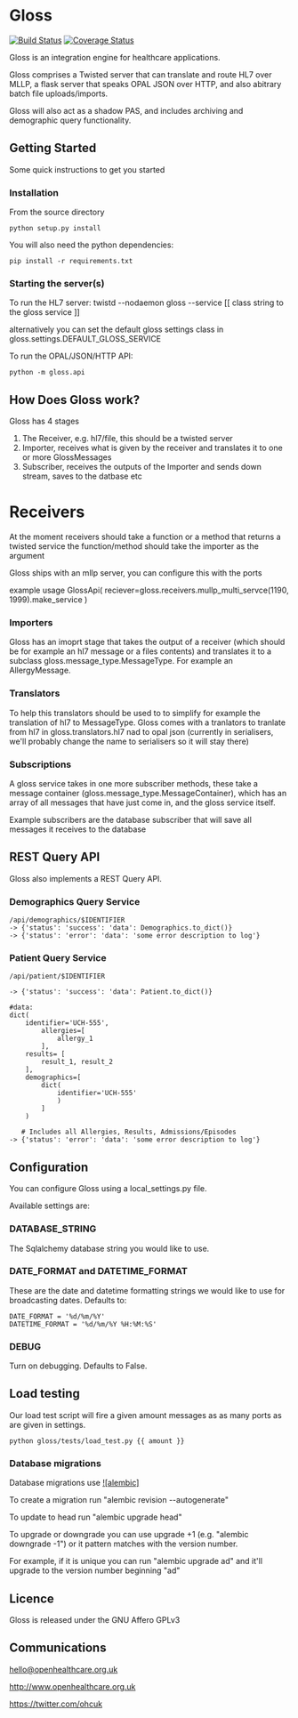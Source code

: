 # Gloss

[![Build Status](https://travis-ci.org/openhealthcare/gloss.svg?branch=master)](https://travis-ci.org/openhealthcare/gloss)
[![Coverage Status](https://coveralls.io/repos/github/openhealthcare/gloss/badge.svg?branch=master)](https://coveralls.io/github/openhealthcare/gloss?branch=master)

Gloss is an integration engine for healthcare applications.

Gloss comprises a Twisted server that can translate and route HL7 over MLLP, a
flask server that speaks OPAL JSON over HTTP, and also abitrary batch file
uploads/imports.

Gloss will also act as a shadow PAS, and includes archiving and demographic
query functionality.

## Getting Started

Some quick instructions to get you started

### Installation

From the source directory

    python setup.py install

You will also need the python dependencies:

    pip install -r requirements.txt



### Starting the server(s)

To run the HL7 server:
    twistd --nodaemon gloss --service [[ class string to the gloss service ]]

alternatively you can set the default gloss settings class in gloss.settings.DEFAULT_GLOSS_SERVICE


To run the OPAL/JSON/HTTP API:

    python -m gloss.api

## How Does Gloss work?

Gloss has 4 stages
  1) The Receiver, e.g. hl7/file, this should be a twisted server
  2) Importer, receives what is given by the receiver and translates it to one or more GlossMessages
  3) Subscriber, receives the outputs of the Importer and sends down stream, saves to the datbase etc


# Receivers
At the moment receivers should take a function or a method that returns a twisted service
the function/method should take the importer as the argument

Gloss ships with an mllp server, you can configure this with the ports

example usage
    GlossApi(
      reciever=gloss.receivers.mullp_multi_servce(1190, 1999).make_service
    )


### Importers

Gloss has an imoprt stage that takes the output of a receiver (which should be for example an hl7 message or a files contents) and translates it to a subclass gloss.message_type.MessageType. For example an AllergyMessage.


### Translators

To help this translators should be used to to simplify for example the translation of hl7 to MessageType. Gloss comes with a tranlators to tranlate from hl7 in gloss.translators.hl7 nad to opal json (currently in serialisers, we'll probably change the name to serialisers so it will stay there)


### Subscriptions

A gloss service takes in one more subscriber methods, these take a message container (gloss.message_type.MessageContainer), which has an array of all messages that have just come in, and the gloss service itself.

Example subscribers are the database subscriber that will save all messages it receives to the database


## REST Query API

Gloss also implements a REST Query API.

### Demographics Query Service

    /api/demographics/$IDENTIFIER
    -> {'status': 'success': 'data': Demographics.to_dict()}
    -> {'status': 'error': 'data': 'some error description to log'}

### Patient Query Service

    /api/patient/$IDENTIFIER

    -> {'status': 'success': 'data': Patient.to_dict()}

    #data:
    dict(
        identifier='UCH-555',
            allergies=[
                allergy_1
            ],
        results= [
            result_1, result_2
        ],
        demographics=[
            dict(
                identifier='UCH-555'
                )
            ]
        )

       # Includes all Allergies, Results, Admissions/Episodes
    -> {'status': 'error': 'data': 'some error description to log'}


## Configuration

You can configure Gloss using a local_settings.py file.

Available settings are:

### DATABASE_STRING

The Sqlalchemy database string you would like to use.

### DATE_FORMAT and DATETIME_FORMAT

These are the date and datetime formatting strings we would like to use for broadcasting
dates. Defaults to:

    DATE_FORMAT = '%d/%m/%Y'
    DATETIME_FORMAT = '%d/%m/%Y %H:%M:%S'

### DEBUG

Turn on debugging. Defaults to False.

## Load testing

Our load test script will fire a given amount messages as as many ports as are given in settings.

    python gloss/tests/load_test.py {{ amount }}

### Database migrations

Database migrations use [![alembic]](http://alembic.readthedocs.org/)

To create a migration run "alembic revision --autogenerate"

To update to head run "alembic upgrade head"

To upgrade or downgrade you can use upgrade +1 (e.g. "alembic downgrade -1") or it pattern matches with the version number.

For example, if it is unique you can run "alembic upgrade ad" and it'll upgrade to the version number beginning
"ad"

## Licence

Gloss is released under the GNU Affero GPLv3

## Communications

hello@openhealthcare.org.uk

http://www.openhealthcare.org.uk

https://twitter.com/ohcuk
